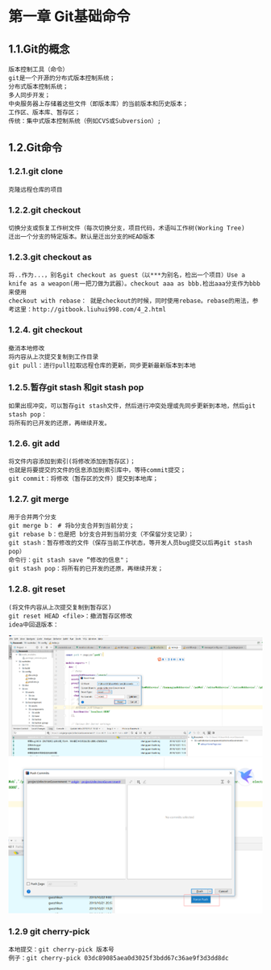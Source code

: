 # 第一章  Git基础命令
## 1.1.Git的概念
    版本控制工具（命令）
    git是一个开源的分布式版本控制系统；
    分布式版本控制系统；
    多人同步开发；
    中央服务器上存储着这些文件（即版本库）的当前版本和历史版本；
    工作区、版本库、暂存区；
    传统：集中式版本控制系统（例如CVS或Subversion）;
## 1.2.Git命令   
### 1.2.1.git clone
    克隆远程仓库的项目
### 1.2.2.git checkout
    切换分支或恢复工作树文件（每次切换分支，项目代码，术语叫工作树(Working Tree)
    迁出一个分支的特定版本。默认是迁出分支的HEAD版本
### 1.2.3.git checkout as
    将..作为...，别名git checkout as guest（以***为别名，检出一个项目）Use a knife as a weapon(用一把刀做为武器）。checkout aaa as bbb.检出aaa分支作为bbb来使用
    checkout with rebase： 就是checkout的时候，同时使用rebase。rebase的用法，参考这里：http://gitbook.liuhui998.com/4_2.html
### 1.2.4. git checkout <file>
    撤消本地修改
    将内容从上次提交复制到工作目录
    git pull：进行pull拉取远程仓库的更新，同步更新最新版本到本地
### 1.2.5.暂存git stash 和git stash pop
    如果出现冲突，可以暂存git stash文件，然后进行冲突处理或先同步更新到本地，然后git stash pop：
    将所有的已开发的还原，再继续开发。
### 1.2.6. git add
    将文件内容添加到索引(将修改添加到暂存区)；
    也就是将要提交的文件的信息添加到索引库中，等待commit提交；
    git commit：将修改（暂存区的文件）提交到本地库；
### 1.2.7. git merge
    用于合并两个分支
    git merge b： # 将b分支合并到当前分支；
    git rebase b：也是把 b分支合并到当前分支（不保留分支记录）；  
    git stash：暂存修改的文件（保存当前工作状态，等开发人员bug提交以后再git stash pop）
    命令行：git stash save “修改的信息"；
    git stash pop：将所有的已开发的还原，再继续开发；
### 1.2.8. git reset
    (将文件内容从上次提交复制到暂存区)
    git reset HEAD <file>：撤消暂存区修改
    idea中回退版本：
![回退版本1](image\01-git\01-回退版本.png)
![回退版本2](image\01-git\02-回退版本.png)
    
### 1.2.9 git cherry-pick 
    本地提交：git cherry-pick 版本号
    例子：git cherry-pick 03dc89085aea0d3025f3bdd67c36ae9f3d3dd8dc 
